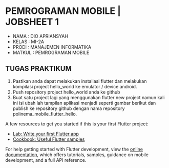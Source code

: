 # PEMROGRAMAN MOBILE | JOBSHEET 1

- NAMA      : DIO APRIANSYAH
- KELAS     : MI-2A
- PRODI     : MANAJEMEN INFORMATIKA
- MATKUL    : PEMROGRAMAN MOBILE

## TUGAS PRAKTIKUM

1. Pastikan anda dapat melakukan installasi flutter dan melakukan kompilasi project 
hello_world ke emulator / device android. 
2. Push repository project hello_world anda ke github 
3. Buat satu project lagi yang menggunakan flutter new project namun kali ini isi ubah 
lah tampilan aplikasi menjadi seperti gambar berikut dan publish ke repository github 
dengan nama repository polinema_mobile_flutter_hello. 


A few resources to get you started if this is your first Flutter project:

- [Lab: Write your first Flutter app](https://docs.flutter.dev/get-started/codelab)
- [Cookbook: Useful Flutter samples](https://docs.flutter.dev/cookbook)

For help getting started with Flutter development, view the
[online documentation](https://docs.flutter.dev/), which offers tutorials,
samples, guidance on mobile development, and a full API reference.
